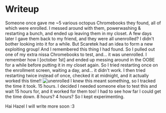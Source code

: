 # Writeup 
Someone once gave me ~5 various octopus Chromebooks they found, all of which were enrolled. I messed around with them, powerwashing & restarting a bunch, and ended up leaving them in my closet. A few days later I gave them back to my friend, and they were all unenrolled? I didn't bother looking into it for a while. But Scaretek had an idea to form a new exploiting group! And I remembered this thing I had found. So I pulled out one of my extra nissa Chromebooks to test, and... it was unenrolled. I remember how I \[october 1st] and ended up messing around in the OOBE for a while before putting it in my closet again. So I tried restarting once on the enrollment screen, waiting a day, and... it didn't work. I then tried restarting twice instead of once, checked it at midnight, and it actually worked this time!!
![unenrolled](/Docs/Images/unenrolled.png) 
I knew this meant something, so I tracked the time it took. 15 hours. I decided I needed someone else to test this and wait 15 hours for, and it worked for them too! I had to see how far I could get the time down. 8 hours? 4 hours? So I kept experimenting.

Hai Hazel I will write more soon :3

